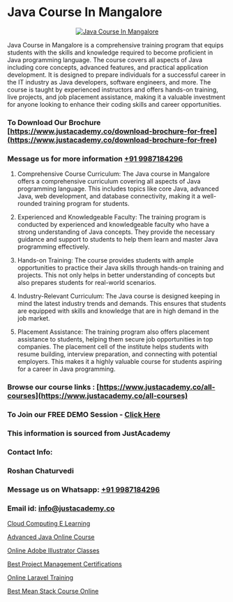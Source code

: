 # Java Course In Mangalore

<p align="center">
  <a href="https://justacademy.co/course-detail/core-java-training">
    <img src="https://justacademy.co/storage2/course_image/1677245426_course_image.webp" alt="Java Course In Mangalore">
  </a>
</p>


Java Course in Mangalore is a comprehensive training program that equips students with the skills and knowledge required to become proficient in Java programming language. The course covers all aspects of Java including core concepts, advanced features, and practical application development. It is designed to prepare individuals for a successful career in the IT industry as Java developers, software engineers, and more. The course is taught by experienced instructors and offers hands-on training, live projects, and job placement assistance, making it a valuable investment for anyone looking to enhance their coding skills and career opportunities.
### To Download Our Brochure [https://www.justacademy.co/download-brochure-for-free](https://www.justacademy.co/download-brochure-for-free)
### Message us for more information [+91 9987184296](https://api.whatsapp.com/send?phone=919987184296)
1) Comprehensive Course Curriculum: The Java course in Mangalore offers a comprehensive curriculum covering all aspects of Java programming language. This includes topics like core Java, advanced Java, web development, and database connectivity, making it a well-rounded training program for students.

2) Experienced and Knowledgeable Faculty: The training program is conducted by experienced and knowledgeable faculty who have a strong understanding of Java concepts. They provide the necessary guidance and support to students to help them learn and master Java programming effectively.

3) Hands-on Training: The course provides students with ample opportunities to practice their Java skills through hands-on training and projects. This not only helps in better understanding of concepts but also prepares students for real-world scenarios.

4) Industry-Relevant Curriculum: The Java course is designed keeping in mind the latest industry trends and demands. This ensures that students are equipped with skills and knowledge that are in high demand in the job market.

5) Placement Assistance: The training program also offers placement assistance to students, helping them secure job opportunities in top companies. The placement cell of the institute helps students with resume building, interview preparation, and connecting with potential employers. This makes it a highly valuable course for students aspiring for a career in Java programming.

### Browse our course links : [https://www.justacademy.co/all-courses](https://www.justacademy.co/all-courses) 
### To Join our FREE DEMO Session - [Click Here](https://www.justacademy.co/register-for-course-demo)


### This information is sourced from JustAcademy
### Contact Info:
### Roshan Chaturvedi
### Message us on Whatsapp: [+91 9987184296](https://api.whatsapp.com/send?phone=919987184296)
### Email id: [info@justacademy.co](mailto:info@justacademy.co)
                
[Cloud Computing E Learning](https://www.linkedin.com/pulse/cloud-computing-e-learning-justacademy-hyderabad-pwfcc?trackingId=EXhWU%2F0Fz6oSU159nxrDCQ%3D%3D&lipi=urn%3Ali%3Apage%3Ad_flagship3_company_admin%3BGwbGgk3HRUy%2BuyASxv15%2BQ%3D%3D)

[Advanced Java Online Course](https://www.linkedin.com/pulse/advanced-java-online-course-justacademy-ahmedabad-eup9c?trackingId=bdc1I%2FKOf5NhqaDQ4faKSg%3D%3D&lipi=urn%3Ali%3Apage%3Ad_flagship3_company_admin%3BG0jd%2Fn72TAC0suNcPZMgHQ%3D%3D)

[Online Adobe Illustrator Classes](https://medium.com/@mahi3106/online-adobe-illustrator-classes-548ab9aefd36)

[Best Project Management Certifications](https://medium.com/@negishivu99/best-project-management-certifications-81b1b6e4cab6)

[Online Laravel Training](https://justacademyin.github.io/Articles/Online-Laravel-Training)

[Best Mean Stack Course Online](https://justacademyin.github.io/Articles/Best-Mean-Stack-Course-Online)

